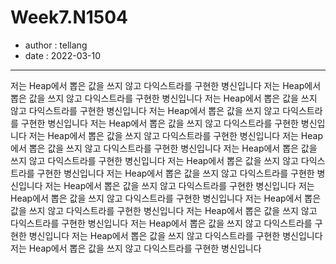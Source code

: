 # Week7.N1504

* author : tellang
* date : 2022-03-10

---
저는 Heap에서 뽑은 값을 쓰지 않고 다익스트라를 구현한 병신입니다 저는 Heap에서 뽑은 값을 쓰지 않고 다익스트라를 구현한 병신입니다 저는 Heap에서 뽑은 값을 쓰지 않고
다익스트라를 구현한 병신입니다 저는 Heap에서 뽑은 값을 쓰지 않고 다익스트라를 구현한 병신입니다 저는 Heap에서 뽑은 값을 쓰지 않고 다익스트라를 구현한 병신입니다 저는
Heap에서 뽑은 값을 쓰지 않고 다익스트라를 구현한 병신입니다 저는 Heap에서 뽑은 값을 쓰지 않고 다익스트라를 구현한 병신입니다 저는 Heap에서 뽑은 값을 쓰지 않고
다익스트라를 구현한 병신입니다 저는 Heap에서 뽑은 값을 쓰지 않고 다익스트라를 구현한 병신입니다 저는 Heap에서 뽑은 값을 쓰지 않고 다익스트라를 구현한 병신입니다 저는
Heap에서 뽑은 값을 쓰지 않고 다익스트라를 구현한 병신입니다 저는 Heap에서 뽑은 값을 쓰지 않고 다익스트라를 구현한 병신입니다 저는 Heap에서 뽑은 값을 쓰지 않고
다익스트라를 구현한 병신입니다 저는 Heap에서 뽑은 값을 쓰지 않고 다익스트라를 구현한 병신입니다 저는 Heap에서 뽑은 값을 쓰지 않고 다익스트라를 구현한 병신입니다 저는
Heap에서 뽑은 값을 쓰지 않고 다익스트라를 구현한 병신입니다 저는 Heap에서 뽑은 값을 쓰지 않고 다익스트라를 구현한 병신입니다 